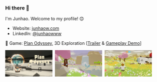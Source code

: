 ### Hi there 👋

I'm Junhao. Welcome to my profile! 😊

- Website: [junhaow.com](https://junhaow.com/about)
- LinkedIn: [@junhaowww](https://www.linkedin.com/in/junhaowww/)

🍕 Game: [Plan Odyssey](https://github.com/forkercat/StorageBaseWithoutCatNotice/blob/main/PlanOdyssey/%5BCS-526%5D%20Final%20Report.pdf), 3D Exploration [[Trailer](https://www.youtube.com/watch?v=TfVEHG0-VgU&ab_channel=Forkercat) & [Gameplay Demo](https://www.youtube.com/watch?v=Ie9Xrx9ZmJM&t=40s&ab_channel=Forkercat)]

<p align="left">
     <img src="resources/plan-odyssey-3.jpg" width="30%" alt="Plan Odyssey - Home">&nbsp;
     <img src="resources/plan-odyssey-1.jpg" width="30%" alt="Plan Odyssey - Waterfall">&nbsp;
     <img src="resources/plan-odyssey-5.jpg" width="30%" alt="Plan Odyssey - Andoria">
</p>

<!--
**forkercat/forkercat** is a ✨ _special_ ✨ repository because its `README.md` (this file) appears on your GitHub profile.

Here are some ideas to get you started:

- 🔭 I’m currently working on ...
- 🌱 I’m currently learning ...
- 👯 I’m looking to collaborate on ...
- 🤔 I’m looking for help with ...
- 💬 Ask me about ...
- 📫 How to reach me: ...
- 😄 Pronouns: ...
- ⚡ Fun fact: ...
-->
